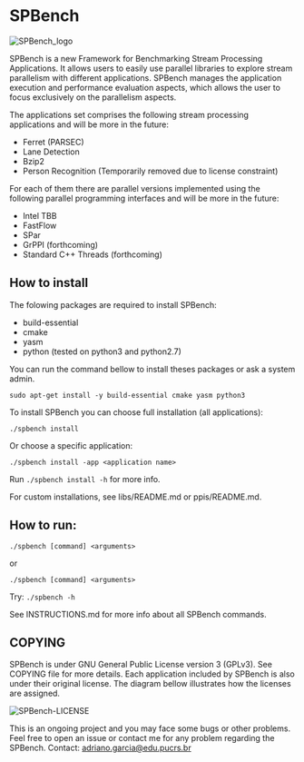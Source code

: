 # SPBench

![SPBench_logo](https://user-images.githubusercontent.com/11809226/121076611-fbef5300-c7ac-11eb-9213-5a30a284bec1.png)

SPBench is a new Framework for Benchmarking Stream Processing Applications. 
It allows users to easily use parallel libraries to explore stream parallelism with different applications.
SPBench manages the application execution and performance evaluation aspects, which allows the user to focus exclusively on the parallelism aspects.

The applications set comprises the following stream processing applications and will be more in the future:
 - Ferret (PARSEC)
 - Lane Detection
 - Bzip2
 - Person Recognition (Temporarily removed due to license constraint)

For each of them there are parallel versions implemented using the following parallel programming interfaces and will be more in the future:
 - Intel TBB
 - FastFlow
 - SPar
 - GrPPI (forthcoming)
 - Standard C++ Threads (forthcoming)

## How to install

The folowing packages are required to install SPBench:
 
- build-essential 
- cmake
- yasm
- python (tested on python3 and python2.7)

You can run the command bellow to install theses packages or ask a system admin.

`sudo apt-get install -y build-essential cmake yasm python3`

To install SPBench you can choose full installation (all applications):

`./spbench install`

Or choose a specific application:

`./spbench install -app <application name>`

Run `./spbench install -h` for more info.

For custom installations, see libs/README.md or ppis/README.md.

## How to run:

`./spbench [command] <arguments>`

or

`./spbench [command] <arguments>`

Try: `./spbench -h`
 
See INSTRUCTIONS.md for more info about all SPBench commands.

## COPYING

SPBench is under GNU General Public License version 3 (GPLv3). See COPYING file for more details.
Each application included by SPBench is also under their original license.
The diagram bellow illustrates how the licenses are assigned.

![SPBench-LICENSE](https://user-images.githubusercontent.com/31757740/125243394-6cb1ef80-e2c4-11eb-882e-fe2bd27f7a46.png)


This is an ongoing project and you may face some bugs or other problems.
Feel free to open an issue or contact me for any problem regarding the SPBench.
Contact: adriano.garcia@edu.pucrs.br


